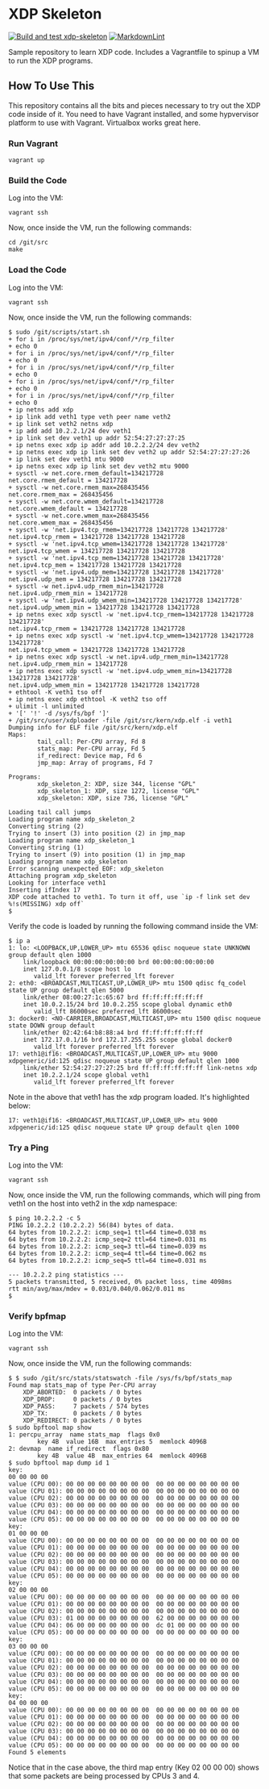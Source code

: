 # XDP Skeleton

[![Build and test xdp-skeleton](https://github.com/mestery/xdp-skeleton/actions/workflows/build.yml/badge.svg)](https://github.com/mestery/xdp-skeleton/actions/workflows/build.yml)
[![MarkdownLint](https://github.com/mestery/xdp-skeleton/actions/workflows/markdown.yml/badge.svg)](https://github.com/mestery/xdp-skeleton/actions/workflows/markdown.yml)

Sample repository to learn XDP code. Includes a Vagrantfile to spinup a VM to
run the XDP programs.

## How To Use This

This repository contains all the bits and pieces necessary to try out the XDP
code inside of it. You need to have Vagrant installed, and some hypvervisor
platform to use with Vagrant. Virtualbox works great here.

### Run Vagrant

```console
vagrant up
```

### Build the Code

Log into the VM:

```console
vagrant ssh
```

Now, once inside the VM, run the following commands:

```console
cd /git/src
make
```

### Load the Code

Log into the VM:

```console
vagrant ssh
```

Now, once inside the VM, run the following commands:

<!-- markdownlint-disable -->
```console
$ sudo /git/scripts/start.sh
+ for i in /proc/sys/net/ipv4/conf/*/rp_filter
+ echo 0
+ for i in /proc/sys/net/ipv4/conf/*/rp_filter
+ echo 0
+ for i in /proc/sys/net/ipv4/conf/*/rp_filter
+ echo 0
+ for i in /proc/sys/net/ipv4/conf/*/rp_filter
+ echo 0
+ for i in /proc/sys/net/ipv4/conf/*/rp_filter
+ echo 0
+ ip netns add xdp
+ ip link add veth1 type veth peer name veth2
+ ip link set veth2 netns xdp
+ ip add add 10.2.2.1/24 dev veth1
+ ip link set dev veth1 up addr 52:54:27:27:27:25
+ ip netns exec xdp ip addr add 10.2.2.2/24 dev veth2
+ ip netns exec xdp ip link set dev veth2 up addr 52:54:27:27:27:26
+ ip link set dev veth1 mtu 9000
+ ip netns exec xdp ip link set dev veth2 mtu 9000
+ sysctl -w net.core.rmem_default=134217728
net.core.rmem_default = 134217728
+ sysctl -w net.core.rmem_max=268435456
net.core.rmem_max = 268435456
+ sysctl -w net.core.wmem_default=134217728
net.core.wmem_default = 134217728
+ sysctl -w net.core.wmem_max=268435456
net.core.wmem_max = 268435456
+ sysctl -w 'net.ipv4.tcp_rmem=134217728 134217728 134217728'
net.ipv4.tcp_rmem = 134217728 134217728 134217728
+ sysctl -w 'net.ipv4.tcp_wmem=134217728 134217728 134217728'
net.ipv4.tcp_wmem = 134217728 134217728 134217728
+ sysctl -w 'net.ipv4.tcp_mem=134217728 134217728 134217728'
net.ipv4.tcp_mem = 134217728 134217728 134217728
+ sysctl -w 'net.ipv4.udp_mem=134217728 134217728 134217728'
net.ipv4.udp_mem = 134217728 134217728 134217728
+ sysctl -w net.ipv4.udp_rmem_min=134217728
net.ipv4.udp_rmem_min = 134217728
+ sysctl -w 'net.ipv4.udp_wmem_min=134217728 134217728 134217728'
net.ipv4.udp_wmem_min = 134217728 134217728 134217728
+ ip netns exec xdp sysctl -w 'net.ipv4.tcp_rmem=134217728 134217728 134217728'
net.ipv4.tcp_rmem = 134217728 134217728 134217728
+ ip netns exec xdp sysctl -w 'net.ipv4.tcp_wmem=134217728 134217728 134217728'
net.ipv4.tcp_wmem = 134217728 134217728 134217728
+ ip netns exec xdp sysctl -w net.ipv4.udp_rmem_min=134217728
net.ipv4.udp_rmem_min = 134217728
+ ip netns exec xdp sysctl -w 'net.ipv4.udp_wmem_min=134217728 134217728 134217728'
net.ipv4.udp_wmem_min = 134217728 134217728 134217728
+ ethtool -K veth1 tso off
+ ip netns exec xdp ethtool -K veth2 tso off
+ ulimit -l unlimited
+ '[' '!' -d /sys/fs/bpf ']'
+ /git/src/user/xdploader -file /git/src/kern/xdp.elf -i veth1
Dumping info for ELF file /git/src/kern/xdp.elf
Maps:
        tail_call: Per-CPU array, Fd 8
        stats_map: Per-CPU array, Fd 5
        if_redirect: Device map, Fd 6
        jmp_map: Array of programs, Fd 7

Programs:
        xdp_skeleton_2: XDP, size 344, license "GPL"
        xdp_skeleton_1: XDP, size 1272, license "GPL"
        xdp_skeleton: XDP, size 736, license "GPL"

Loading tail call jumps
Loading program name xdp_skeleton_2
Converting string (2)
Trying to insert (3) into position (2) in jmp_map
Loading program name xdp_skeleton_1
Converting string (1)
Trying to insert (9) into position (1) in jmp_map
Loading program name xdp_skeleton
Error scanning unexpected EOF: xdp_skeleton
Attaching program xdp_skeleton
Looking for interface veth1
Inserting ifIndex 17
XDP code attached to veth1. To turn it off, use `ip -f link set dev %!s(MISSING) xdp off`
$
```
<!-- markdownlint-restore -->

Verify the code is loaded by running the following command inside the VM:

<!-- markdownlint-disable -->
```console
$ ip a
1: lo: <LOOPBACK,UP,LOWER_UP> mtu 65536 qdisc noqueue state UNKNOWN group default qlen 1000
    link/loopback 00:00:00:00:00:00 brd 00:00:00:00:00:00
    inet 127.0.0.1/8 scope host lo
       valid_lft forever preferred_lft forever
2: eth0: <BROADCAST,MULTICAST,UP,LOWER_UP> mtu 1500 qdisc fq_codel state UP group default qlen 5000
    link/ether 08:00:27:1c:65:67 brd ff:ff:ff:ff:ff:ff
    inet 10.0.2.15/24 brd 10.0.2.255 scope global dynamic eth0
       valid_lft 86000sec preferred_lft 86000sec
3: docker0: <NO-CARRIER,BROADCAST,MULTICAST,UP> mtu 1500 qdisc noqueue state DOWN group default
    link/ether 02:42:64:b8:88:a4 brd ff:ff:ff:ff:ff:ff
    inet 172.17.0.1/16 brd 172.17.255.255 scope global docker0
       valid_lft forever preferred_lft forever
17: veth1@if16: <BROADCAST,MULTICAST,UP,LOWER_UP> mtu 9000 xdpgeneric/id:125 qdisc noqueue state UP group default qlen 1000
    link/ether 52:54:27:27:27:25 brd ff:ff:ff:ff:ff:ff link-netns xdp
    inet 10.2.2.1/24 scope global veth1
       valid_lft forever preferred_lft forever
```
<!-- markdownlint-restore -->

Note in the above that veth1 has the xdp program loaded. It's highlighted below:

<!-- markdownlint-disable -->
```console
17: veth1@if16: <BROADCAST,MULTICAST,UP,LOWER_UP> mtu 9000 xdpgeneric/id:125 qdisc noqueue state UP group default qlen 1000
```
<!-- markdownlint-restore -->

### Try a Ping

Log into the VM:

```console
vagrant ssh
```

Now, once inside the VM, run the following commands, which will ping from veth1
on the host into veth2 in the xdp namespace:

```console
$ ping 10.2.2.2 -c 5
PING 10.2.2.2 (10.2.2.2) 56(84) bytes of data.
64 bytes from 10.2.2.2: icmp_seq=1 ttl=64 time=0.038 ms
64 bytes from 10.2.2.2: icmp_seq=2 ttl=64 time=0.031 ms
64 bytes from 10.2.2.2: icmp_seq=3 ttl=64 time=0.039 ms
64 bytes from 10.2.2.2: icmp_seq=4 ttl=64 time=0.062 ms
64 bytes from 10.2.2.2: icmp_seq=5 ttl=64 time=0.031 ms

--- 10.2.2.2 ping statistics ---
5 packets transmitted, 5 received, 0% packet loss, time 4098ms
rtt min/avg/max/mdev = 0.031/0.040/0.062/0.011 ms
$
```

### Verify bpfmap

Log into the VM:

```console
vagrant ssh
```

Now, once inside the VM, run the following commands:

```console
$ $ sudo /git/src/stats/statswatch -file /sys/fs/bpf/stats_map
Found map stats_map of type Per-CPU array
    XDP_ABORTED:  0 packets / 0 bytes
    XDP_DROP:     0 packets / 0 bytes
    XDP_PASS:     7 packets / 574 bytes
    XDP_TX:       0 packets / 0 bytes
    XDP_REDIRECT: 0 packets / 0 bytes
$ sudo bpftool map show
1: percpu_array  name stats_map  flags 0x0
        key 4B  value 16B  max_entries 5  memlock 4096B
2: devmap  name if_redirect  flags 0x80
        key 4B  value 4B  max_entries 64  memlock 4096B
$ sudo bpftool map dump id 1
key:
00 00 00 00
value (CPU 00): 00 00 00 00 00 00 00 00  00 00 00 00 00 00 00 00
value (CPU 01): 00 00 00 00 00 00 00 00  00 00 00 00 00 00 00 00
value (CPU 02): 00 00 00 00 00 00 00 00  00 00 00 00 00 00 00 00
value (CPU 03): 00 00 00 00 00 00 00 00  00 00 00 00 00 00 00 00
value (CPU 04): 00 00 00 00 00 00 00 00  00 00 00 00 00 00 00 00
value (CPU 05): 00 00 00 00 00 00 00 00  00 00 00 00 00 00 00 00
key:
01 00 00 00
value (CPU 00): 00 00 00 00 00 00 00 00  00 00 00 00 00 00 00 00
value (CPU 01): 00 00 00 00 00 00 00 00  00 00 00 00 00 00 00 00
value (CPU 02): 00 00 00 00 00 00 00 00  00 00 00 00 00 00 00 00
value (CPU 03): 00 00 00 00 00 00 00 00  00 00 00 00 00 00 00 00
value (CPU 04): 00 00 00 00 00 00 00 00  00 00 00 00 00 00 00 00
value (CPU 05): 00 00 00 00 00 00 00 00  00 00 00 00 00 00 00 00
key:
02 00 00 00
value (CPU 00): 00 00 00 00 00 00 00 00  00 00 00 00 00 00 00 00
value (CPU 01): 00 00 00 00 00 00 00 00  00 00 00 00 00 00 00 00
value (CPU 02): 00 00 00 00 00 00 00 00  00 00 00 00 00 00 00 00
value (CPU 03): 01 00 00 00 00 00 00 00  62 00 00 00 00 00 00 00
value (CPU 04): 06 00 00 00 00 00 00 00  dc 01 00 00 00 00 00 00
value (CPU 05): 00 00 00 00 00 00 00 00  00 00 00 00 00 00 00 00
key:
03 00 00 00
value (CPU 00): 00 00 00 00 00 00 00 00  00 00 00 00 00 00 00 00
value (CPU 01): 00 00 00 00 00 00 00 00  00 00 00 00 00 00 00 00
value (CPU 02): 00 00 00 00 00 00 00 00  00 00 00 00 00 00 00 00
value (CPU 03): 00 00 00 00 00 00 00 00  00 00 00 00 00 00 00 00
value (CPU 04): 00 00 00 00 00 00 00 00  00 00 00 00 00 00 00 00
value (CPU 05): 00 00 00 00 00 00 00 00  00 00 00 00 00 00 00 00
key:
04 00 00 00
value (CPU 00): 00 00 00 00 00 00 00 00  00 00 00 00 00 00 00 00
value (CPU 01): 00 00 00 00 00 00 00 00  00 00 00 00 00 00 00 00
value (CPU 02): 00 00 00 00 00 00 00 00  00 00 00 00 00 00 00 00
value (CPU 03): 00 00 00 00 00 00 00 00  00 00 00 00 00 00 00 00
value (CPU 04): 00 00 00 00 00 00 00 00  00 00 00 00 00 00 00 00
value (CPU 05): 00 00 00 00 00 00 00 00  00 00 00 00 00 00 00 00
Found 5 elements
```

Notice that in the case above, the third map entry (Key 02 00 00 00) shows
that some packets are being processed by CPUs 3 and 4.
